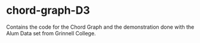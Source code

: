 chord-graph-D3
==============

Contains the code for the Chord Graph and the demonstration done with the Alum Data set from Grinnell College.
